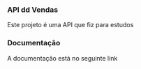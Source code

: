 ### API dd Vendas

Este projeto é uma API que fiz para estudos

### Documentação

A documentação está no seguinte link

